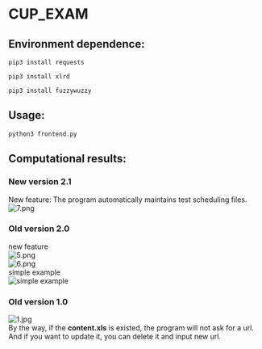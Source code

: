# CUP_EXAM  

## Environment dependence:  
`pip3 install requests`

`
pip3 install xlrd
`

`
pip3 install fuzzywuzzy
`
## Usage:  
`
python3 frontend.py
`

## Computational results:  
### New version 2.1
New feature: The program automatically maintains test scheduling files.  
![7.png](https://github.com/Rhythmicc/CUP_EXAM/blob/master/img/7.png)  
### Old version 2.0  
new feature  
![5.png](https://github.com/Rhythmicc/CUP_EXAM/blob/master/img/5.png)  
![6.png](https://github.com/Rhythmicc/CUP_EXAM/blob/master/img/6.png)  
simple example  
![simple example](https://github.com/Rhythmicc/CUP_EXAM/blob/master/img/4.png)  

### Old version 1.0  
![1.jpg](https://github.com/Rhythmicc/CUP_EXAM/blob/master/img/1.jpg)  
By the way, if the **content.xls** is existed, the program will not ask for a url.  
And if you want to update it, you can delete it and input new url. 
